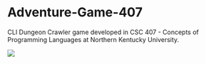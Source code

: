 # Adventure-Game-407
CLI Dungeon Crawler  game developed in CSC 407 - Concepts of Programming Languages at Northern Kentucky University.

![](Adventure-Game-407/Images/Demo.gif)
